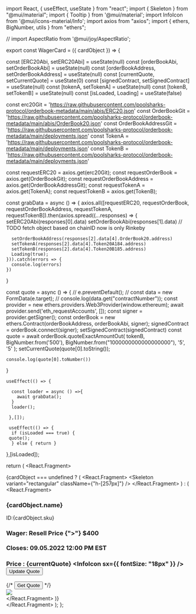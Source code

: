 import React, { useEffect, useState } from "react";
import { Skeleton } from "@mui/material";
import { Tooltip } from '@mui/material';
import InfoIcon from '@mui/icons-material/Info';
import axios from "axios";
import { ethers, BigNumber, utils } from "ethers";

// import AspectRatio from '@mui/joy/AspectRatio';

export const WagerCard = ({ cardObject }) => {


  const [ERC20Abi, setERC20Abi] = useState(null)
  const [orderBookAbi, setOrderBookAbi] = useState(null)
  const [orderBookAddress, setOrderBookAddress] = useState(null)
  const [currentQuote, setCurrentQuote] = useState(0)
  const [signedContract, setSignedContract] = useState(null)
  const [tokenA, setTokenA] = useState(null)
  const [tokenB, setTokenB] = useState(null)
  const [isLoaded, Loading] = useState(false)

  const erc20Git = 'https://raw.githubusercontent.com/poolsharks-protocol/orderbook-metadata/main/abis/ERC20.json'
  const OrderBookGit = 'https://raw.githubusercontent.com/poolsharks-protocol/orderbook-metadata/main/abis/OrderBook20.json'
  const OrderBookAddressGit = 'https://raw.githubusercontent.com/poolsharks-protocol/orderbook-metadata/main/deployments.json'
  const TokenA = 'https://raw.githubusercontent.com/poolsharks-protocol/orderbook-metadata/main/deployments.json'
  const TokenB = 'https://raw.githubusercontent.com/poolsharks-protocol/orderbook-metadata/main/deployments.json'

  const requestERC20 = axios.get(erc20Git);
  const requestOrderBook = axios.get(OrderBookGit);
  const requestOrderBookAddress = axios.get(OrderBookAddressGit);
  const requestTokenA = axios.get(TokenA);
  const requestTokenB = axios.get(TokenB);

  const grabData = async () => {
    axios.all([requestERC20, requestOrderBook, requestOrderBookAddress, requestTokenA, requestTokenB]).then(axios.spread((...responses) => {
      setERC20Abi(responses[0].data)
      setOrderBookAbi(responses[1].data)
      // TODO fetch object based on chainID now is only Rinkeby

      setOrderBookAddress(responses[2].data[4].OrderBook20.address)
      setTokenA(responses[2].data[4].Token20A184.address)
      setTokenB(responses[2].data[4].Token20B185.address)
      Loading(true);
    })).catch(errors => {
      console.log(errors)
    })
  }


  const quote = async () => {
    // e.preventDefault();
    // const data = new FormData(e.target);
    // console.log(data.get("contractNumber"));
    const provider = new ethers.providers.Web3Provider(window.ethereum);
    await provider.send('eth_requestAccounts', []);
    const signer = provider.getSigner();
    const orderBook = new ethers.Contract(orderBookAddress, orderBookAbi, signer);
    signedContract = orderBook.connect(signer);
    setSignedContract(signedContract)
    const quote = await orderBook.quoteExactAmountOut(
      tokenB,
      BigNumber.from('500'),
      BigNumber.from("1000000000000000000"),
     '5',
     '5'
    );
    setCurrentQuote(quote[0].toString());

    
    console.log(quote[0].toNumber())
  }


    useEffect(() => {
     
      const loader = async () =>{
        await grabData();
      }
      loader();
      
     },[]);
    
     useEffect(() => {
      if (isLoaded === true) {
     quote();
      } else { return }
   },[isLoaded]);
  


  return (
    <React.Fragment>
      <div className="w-[2/3] p-5 ">
        {cardObject === undefined ? (
          <React.Fragment>
            <Skeleton variant="text" />
            <Skeleton variant="text" />
            <Skeleton variant="rectangular" className={"h-[257px]"} />
          </React.Fragment>
        ) : (
          <React.Fragment>
            <div className="mobile:flex flex-col text-center desktop:bg-white text-black rounded-lg px-16 py-6 ">
              <div className="mobile:flex flex-col laptop:flex flex-row items-center justify-center">
                <div className="mobile:flex flex-col items-center desktop:pt-6 space-y-4">
                  <h3 className="font-bold font-SG mobile:text-center laptop:text-[35px] desktop:text-[24px]">
                    {cardObject.name}
                  </h3>
                  <p className="font-normal font-Inter mobile:text-center laptop:text-[25px] desktop:text-[20px]">
                    ID:{cardObject.sku}
                  </p>
                  <h3 className="font-Inter mobile:text-[18px] font-medium">
                  Wager: Resell Price {">"} $400<br></br> Closes:
                    09.05.2022 12:00 PM EST
                  </h3>
                  <h3 className="font-Inter mobile:text-[25px] font-medium flex flex-row justify-center">
                    Price : {currentQuote}
                    <Tooltip
                      title="Price is dynamic and will adjust in response to buys/sells in the market. Buy price will always show the lowest asking price in the orderbook."
                      arrow
                    >
                      <InfoIcon sx={{ fontSize: "18px" }} />
                    </Tooltip>
                    <button onClick={quote} className="bg-black text-white p-3 text-[12px]">Update Quote</button>
                  </h3>
                  {/* <button className="hover:opacity-75" onClick={quote} >Get Quote</button> */}
                </div>
                <img
                  src={cardObject.image?.original}
                  className="object-cover mobile:h-[200px] mb-4 tablet:h-[250px] laptop:h-[200px] m-0 desktop:h-[250px] w-[330px] rounded-lg"
                />
              </div>
            </div>
          </React.Fragment>
        )}
      </div>
    </React.Fragment>
  );
};
